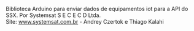 Biblioteca Arduino para enviar dados de equipamentos iot para a API do SSX. Por Systemsat S E C E C D Ltda.      
Site: www.systemsat.com.br - Andrey Czertok e Thiago Kalahi
